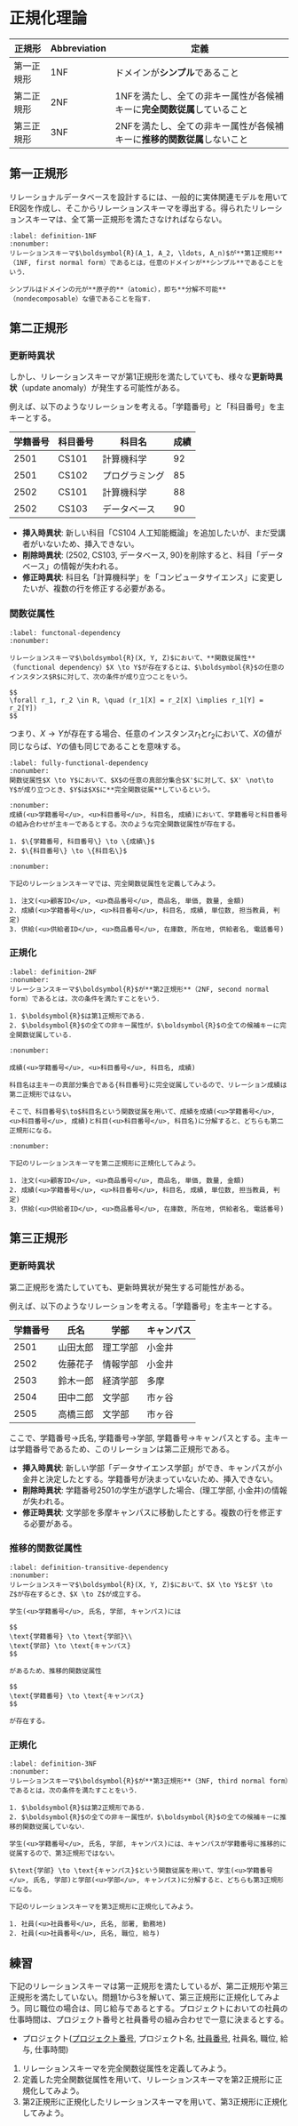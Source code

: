 # 正規化理論

| 正規形     | Abbreviation | 定義                                                                    |
| ---------- | ------------ | ----------------------------------------------------------------------- |
| 第一正規形 | 1NF          | ドメインが**シンプル**であること                                        |
| 第二正規形 | 2NF          | 1NFを満たし、全ての非キー属性が各候補キーに**完全関数従属**していること |
| 第三正規形 | 3NF          | 2NFを満たし、全ての非キー属性が各候補キーに**推移的関数従属**しないこと |

## 第一正規形

リレーショナルデータベースを設計するには、一般的に実体関連モデルを用いてER図を作成し、そこからリレーションスキーマを導出する。得られたリレーションスキーマは、全て第一正規形を満たさなければならない。

````{prf:definition}
:label: definition-1NF
:nonumber:
リレーションスキーマ$\boldsymbol{R}(A_1, A_2, \ldots, A_n)$が**第1正規形**（1NF, first normal form）であるとは，任意のドメインが**シンプル**であることをいう．

シンプルはドメインの元が**原子的**（atomic），即ち**分解不可能**（nondecomposable）な値であることを指す．
````


## 第二正規形

### 更新時異状

しかし、リレーションスキーマが第1正規形を満たしていても、様々な**更新時異状**（update anomaly）が発生する可能性がある。

例えば、以下のようなリレーションを考える。「学籍番号」と「科目番号」を主キーとする。

| 学籍番号 | 科目番号 | 科目名         | 成績 |
| -------- | -------- | -------------- | ---- |
| 2501     | CS101    | 計算機科学     | 92   |
| 2501     | CS102    | プログラミング | 85   |
| 2502     | CS101    | 計算機科学     | 88   |
| 2502     | CS103    | データベース   | 90   |

- **挿入時異状**: 新しい科目「CS104 人工知能概論」を追加したいが、まだ受講者がいないため、挿入できない。
- **削除時異状**: (2502, CS103, データベース, 90)を削除すると、科目「データベース」の情報が失われる。
- **修正時異状**: 科目名「計算機科学」を「コンピュータサイエンス」に変更したいが、複数の行を修正する必要がある。

### 関数従属性

````{prf:definition}
:label: functonal-dependency
:nonumber:

リレーションスキーマ$\boldsymbol{R}(X, Y, Z)$において、**関数従属性**（functional dependency）$X \to Y$が存在するとは、$\boldsymbol{R}$の任意のインスタンス$R$に対して、次の条件が成り立つことをいう。

$$
\forall r_1, r_2 \in R, \quad (r_1[X] = r_2[X] \implies r_1[Y] = r_2[Y])
$$

````

つまり、$X \to Y$が存在する場合、任意のインスタンス$r_1$と$r_2$において、$X$の値が同じならば、$Y$の値も同じであることを意味する。

````{prf:definition} 
:label: fully-functional-dependency
:nonumber:
関数従属性$X \to Y$において、$X$の任意の真部分集合$X'$に対して、$X' \not\to Y$が成り立つとき、$Y$は$X$に**完全関数従属**しているという。
````

````{prf:example}
:nonumber:
成績(<u>学籍番号</u>, <u>科目番号</u>, 科目名, 成績)において、学籍番号と科目番号の組み合わせが主キーであるとする。次のような完全関数従属性が存在する。

1. $\{学籍番号, 科目番号\} \to \{成績\}$
2. $\{科目番号\} \to \{科目名\}$
````

````{prf:example}
:nonumber:

下記のリレーションスキーマでは、完全関数従属性を定義してみよう。

1. 注文(<u>顧客ID</u>, <u>商品番号</u>, 商品名, 単価, 数量, 金額)
2. 成績(<u>学籍番号</u>, <u>科目番号</u>, 科目名, 成績, 単位数, 担当教員, 判定)
3. 供給(<u>供給者ID</u>, <u>商品番号</u>, 在庫数, 所在地, 供給者名, 電話番号)

````


### 正規化

````{prf:definition}
:label: definition-2NF
:nonumber:
リレーションスキーマ$\boldsymbol{R}$が**第2正規形**（2NF, second normal form）であるとは，次の条件を満たすことをいう．

1. $\boldsymbol{R}$は第1正規形である．
2. $\boldsymbol{R}$の全ての非キー属性が，$\boldsymbol{R}$の全ての候補キーに完全関数従属している．
````

````{prf:example}
:nonumber:

成績(<u>学籍番号</u>, <u>科目番号</u>, 科目名, 成績)

科目名は主キーの真部分集合である{科目番号}に完全従属しているので、リレーション成績は第二正規形ではない。

そこで、科目番号$\to$科目名という関数従属を用いて、成績を成績(<u>学籍番号</u>, <u>科目番号</u>, 成績)と科目(<u>科目番号</u>, 科目名)に分解すると、どちらも第二正規形になる。
````

````{prf:example}
:nonumber:

下記のリレーションスキーマを第二正規形に正規化してみよう。

1. 注文(<u>顧客ID</u>, <u>商品番号</u>, 商品名, 単価, 数量, 金額)
2. 成績(<u>学籍番号</u>, <u>科目番号</u>, 科目名, 成績, 単位数, 担当教員, 判定)
3. 供給(<u>供給者ID</u>, <u>商品番号</u>, 在庫数, 所在地, 供給者名, 電話番号)

````

## 第三正規形

### 更新時異状

第二正規形を満たしていても、更新時異状が発生する可能性がある。

例えば、以下のようなリレーションを考える。「学籍番号」を主キーとする。

| 学籍番号 | 氏名     | 学部     | キャンパス |
| -------- | -------- | -------- | ---------- |
| 2501     | 山田太郎 | 理工学部 | 小金井     |
| 2502     | 佐藤花子 | 情報学部 | 小金井     |
| 2503     | 鈴木一郎 | 経済学部 | 多摩       |
| 2504     | 田中二郎 | 文学部   | 市ヶ谷     |
| 2505     | 高橋三郎 | 文学部   | 市ヶ谷     |

ここで、学籍番号$\to$氏名, 学籍番号$\to$学部, 学籍番号$\to$キャンパスとする。主キーは学籍番号であるため、このリレーションは第二正規形である。

- **挿入時異状**: 新しい学部「データサイエンス学部」ができ、キャンパスが小金井と決定したとする。学籍番号が決まっていないため、挿入できない。
- **削除時異状**: 学籍番号2501の学生が退学した場合、(理工学部, 小金井)の情報が失われる。
- **修正時異状**: 文学部を多摩キャンパスに移動したとする。複数の行を修正する必要がある。

### 推移的関数従属性

````{prf:definition}
:label: definition-transitive-dependency
:nonumber:
リレーションスキーマ$\boldsymbol{R}(X, Y, Z)$において、$X \to Y$と$Y \to Z$が存在するとき、$X \to Z$が成立する。
````

````{prf:example}
学生(<u>学籍番号</u>, 氏名, 学部, キャンパス)には

$$
\text{学籍番号} \to \text{学部}\\
\text{学部} \to \text{キャンパス}
$$

があるため、推移的関数従属性

$$
\text{学籍番号} \to \text{キャンパス}
$$

が存在する。

````

### 正規化

````{prf:definition}
:label: definition-3NF
:nonumber:
リレーションスキーマ$\boldsymbol{R}$が**第3正規形**（3NF, third normal form）であるとは，次の条件を満たすことをいう．

1. $\boldsymbol{R}$は第2正規形である．
2. $\boldsymbol{R}$の全ての非キー属性が，$\boldsymbol{R}$の全ての候補キーに推移的関数従属していない．
````

````{prf:example}
学生(<u>学籍番号</u>, 氏名, 学部, キャンパス)には、キャンパスが学籍番号に推移的に従属するので、第3正規形ではない。

$\text{学部} \to \text{キャンパス}$という関数従属を用いて、学生(<u>学籍番号</u>, 氏名, 学部)と学部(<u>学部</u>, キャンパス)に分解すると、どちらも第3正規形になる。

````

````{prf:example}
下記のリレーションスキーマを第3正規形に正規化してみよう。

1. 社員(<u>社員番号</u>, 氏名, 部署, 勤務地)
2. 社員(<u>社員番号</u>, 氏名, 職位, 給与)
````

## 練習

下記のリレーションスキーマは第一正規形を満たしているが、第二正規形や第三正規形を満たしていない。問題1から3を解いて、第三正規形に正規化してみよう。同じ職位の場合は、同じ給与であるとする。プロジェクトにおいての社員の仕事時間は、プロジェクト番号と社員番号の組み合わせで一意に決まるとする。

- プロジェクト(<u>プロジェクト番号</u>, プロジェクト名, <u>社員番号</u>, 社員名, 職位, 給与, 仕事時間)

1. リレーションスキーマを完全関数従属性を定義してみよう。
2. 定義した完全関数従属性を用いて、リレーションスキーマを第2正規形に正規化してみよう。
3. 第2正規形に正規化したリレーションスキーマを用いて、第3正規形に正規化してみよう。